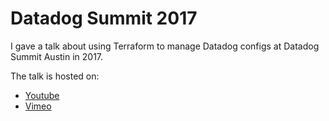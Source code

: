 # Datadog Summit 2017

I gave a talk about using Terraform to manage Datadog configs at Datadog Summit
Austin in 2017.

The talk is hosted on:

* [Youtube](https://www.youtube.com/watch?v=335WKSeyBgQ)
* [Vimeo](https://vimeo.com/showcase/4813750/video/237934245)
